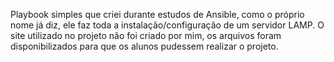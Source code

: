 Playbook simples que criei durante estudos de Ansible, como o próprio nome já diz, ele faz toda a instalação/configuração de um servidor LAMP. O site utilizado no projeto não foi criado por mim, os arquivos foram disponibilizados para que os alunos pudessem realizar o projeto.
